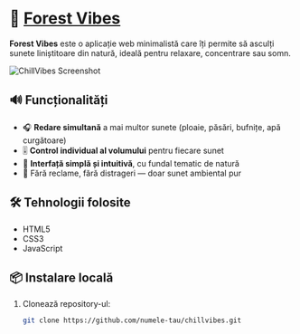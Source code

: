 # 🌿 [Forest Vibes](https://1rosion.github.io/ForestVibe/ )

**Forest Vibes** este o aplicație web minimalistă care îți permite să asculți sunete liniștitoare din natură, ideală pentru relaxare, concentrare sau somn.

![ChillVibes Screenshot](./09597a23-1be8-4e98-bf1f-1332bcccd5d5.png)

## 🔊 Funcționalități

- 🎧 **Redare simultană** a mai multor sunete (ploaie, păsări, bufnițe, apă curgătoare)
- 🎚️ **Control individual al volumului** pentru fiecare sunet
- 🌄 **Interfață simplă și intuitivă**, cu fundal tematic de natură
- 🚫 Fără reclame, fără distrageri — doar sunet ambiental pur

## 🛠️ Tehnologii folosite

- HTML5
- CSS3
- JavaScript

## 📦 Instalare locală

1. Clonează repository-ul:
   ```bash
   git clone https://github.com/numele-tau/chillvibes.git
